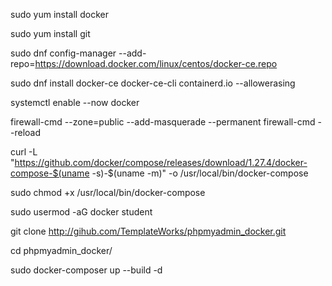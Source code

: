 sudo yum install docker

sudo yum install git

sudo dnf config-manager --add-repo=https://download.docker.com/linux/centos/docker-ce.repo

sudo dnf install docker-ce docker-ce-cli containerd.io --allowerasing

systemctl enable --now docker

firewall-cmd --zone=public --add-masquerade --permanent
firewall-cmd --reload

curl -L "https://github.com/docker/compose/releases/download/1.27.4/docker-compose-$(uname -s)-$(uname -m)" -o /usr/local/bin/docker-compose

sudo chmod +x /usr/local/bin/docker-compose

sudo usermod -aG docker student

git clone http://gihub.com/TemplateWorks/phpmyadmin_docker.git

cd phpmyadmin_docker/

sudo docker-composer up --build -d

